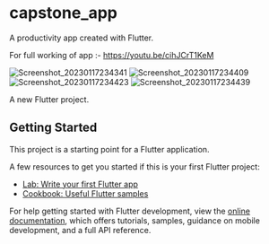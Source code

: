 # capstone_app
A productivity app created with Flutter.

For full working of app :- https://youtu.be/cihJCrT1KeM


![Screenshot_20230117234341](https://user-images.githubusercontent.com/84454648/212981511-056e4393-66ce-448b-9e0a-3b67c6fe12fc.jpg)
![Screenshot_20230117234409](https://user-images.githubusercontent.com/84454648/212981517-ea726c74-a5f4-4bc8-a994-21f4ce6f37ea.jpg)
![Screenshot_20230117234423](https://user-images.githubusercontent.com/84454648/212981519-071d9d27-785d-44d5-b93a-ec2ee1d7ce63.jpg)
![Screenshot_20230117234439](https://user-images.githubusercontent.com/84454648/212981522-197ce9cc-e1a6-46a0-b580-443dba88323f.jpg)

A new Flutter project.

## Getting Started

This project is a starting point for a Flutter application.

A few resources to get you started if this is your first Flutter project:

- [Lab: Write your first Flutter app](https://docs.flutter.dev/get-started/codelab)
- [Cookbook: Useful Flutter samples](https://docs.flutter.dev/cookbook)

For help getting started with Flutter development, view the
[online documentation](https://docs.flutter.dev/), which offers tutorials,
samples, guidance on mobile development, and a full API reference.
